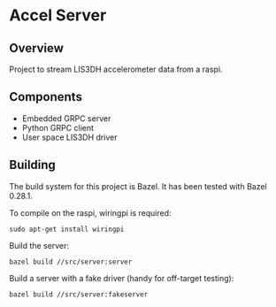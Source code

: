 # Accel Server

## Overview

Project to stream LIS3DH accelerometer data from a raspi.

## Components

* Embedded GRPC server
* Python GRPC client
* User space LIS3DH driver

## Building

The build system for this project is Bazel. It has been tested with Bazel 0.28.1.

To compile on the raspi, wiringpi is required:

```
sudo apt-get install wiringpi
```

Build the server:

```shell
bazel build //src/server:server
```

Build a server with a fake driver (handy for off-target testing):

```shell
bazel build //src/server:fakeserver
```
